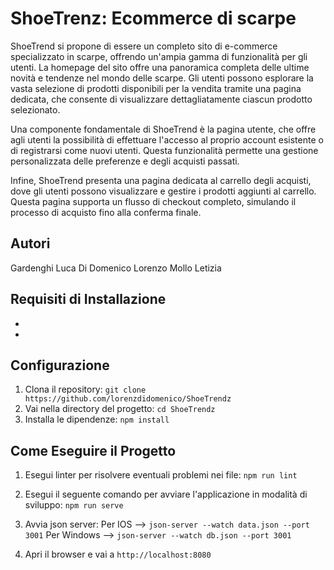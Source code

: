 # ShoeTrenz: Ecommerce di scarpe

ShoeTrend si propone di essere un completo sito di e-commerce specializzato in scarpe, offrendo un'ampia gamma di funzionalità per gli utenti. La homepage del sito offre una panoramica completa delle ultime novità e tendenze nel mondo delle scarpe. Gli utenti possono esplorare la vasta selezione di prodotti disponibili per la vendita tramite una pagina dedicata, che consente di visualizzare dettagliatamente ciascun prodotto selezionato.

Una componente fondamentale di ShoeTrend è la pagina utente, che offre agli utenti la possibilità di effettuare l'accesso al proprio account esistente o di registrarsi come nuovi utenti. Questa funzionalità permette una gestione personalizzata delle preferenze e degli acquisti passati.

Infine, ShoeTrend presenta una pagina dedicata al carrello degli acquisti, dove gli utenti possono visualizzare e gestire i prodotti aggiunti al carrello. Questa pagina supporta un flusso di checkout completo, simulando il processo di acquisto fino alla conferma finale.

## Autori

Gardenghi Luca
Di Domenico Lorenzo
Mollo Letizia

## Requisiti di Installazione

-
-

## Configurazione

1. Clona il repository: `git clone https://github.com/lorenzdidomenico/ShoeTrendz`
2. Vai nella directory del progetto: `cd ShoeTrendz`
3. Installa le dipendenze: `npm install`

## Come Eseguire il Progetto

1. Esegui linter per risolvere eventuali problemi nei file: `npm run lint`

2. Esegui il seguente comando per avviare l'applicazione in modalità di sviluppo: `npm run serve`

3. Avvia json server:
   Per IOS --> `json-server --watch data.json --port 3001`
   Per Windows --> `json-server --watch db.json --port 3001`

4. Apri il browser e vai a `http://localhost:8080`
